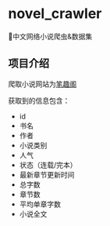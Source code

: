 # novel_crawler

:book:中文网络小说爬虫&amp;数据集

## 项目介绍

爬取小说网站为[笔趣阁](https://www.bbiquge.net/)

获取到的信息包含：

- id
- 书名
- 作者
- 小说类别
- 人气
- 状态（连载/完本）
- 最新章节更新时间
- 总字数
- 章节数
- 平均单章字数
- 小说全文
